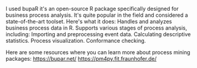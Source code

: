 I used bupaR it's an open-source R package specifically designed for business process analysis. It's quite popular in the field and considered a state-of-the-art toolset.
Here's what it does:
  Handles and analyzes business process data in R.
  Supports various stages of process analysis, including:
  Importing and preprocessing event data.
  Calculating descriptive statistics.
  Process visualization.
  Conformance checking.
  
Here are some resources where you can learn more about process mining packages:
  https://bupar.net/
  https://pm4py.fit.fraunhofer.de/
